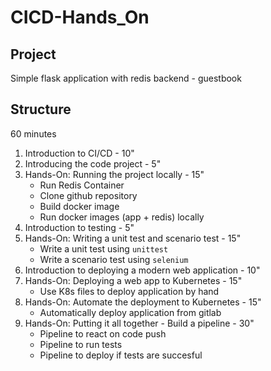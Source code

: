 # CICD-Hands_On

## Project

Simple flask application with redis backend - guestbook

## Structure

60 minutes

1. Introduction to CI/CD - 10"
2. Introducing the code project - 5"
3. Hands-On: Running the project locally - 15"
    * Run Redis Container
    * Clone github repository
    * Build docker image
    * Run docker images (app + redis) locally
4. Introduction to testing - 5"
5. Hands-On: Writing a unit test and scenario test - 15"
    * Write a unit test using `unittest`
    * Write a scenario test using `selenium`
6. Introduction to deploying a modern web application - 10"
7. Hands-On: Deploying a web app to Kubernetes - 15"
    * Use K8s files to deploy application by hand
9. Hands-On: Automate the deployment to Kubernetes - 15"
    * Automatically deploy application from gitlab
10. Hands-On: Putting it all together - Build a pipeline - 30"
    * Pipeline to react on code push
    * Pipeline to run tests
    * Pipeline to deploy if tests are succesful
